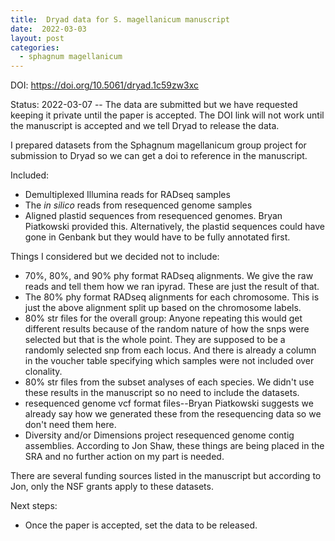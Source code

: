 ```yaml
---
title:  Dryad data for S. magellanicum manuscript
date:  2022-03-03
layout: post
categories:
  - sphagnum magellanicum
---
```

DOI:  https://doi.org/10.5061/dryad.1c59zw3xc

Status: 2022-03-07 -- The data are submitted but we have requested keeping it private until the paper is accepted. The DOI link will not work until the manuscript is accepted and we tell Dryad to release the data.

I prepared datasets from the Sphagnum magellanicum group project for submission to Dryad so we can get a doi to reference in the manuscript.

Included:
  * Demultiplexed Illumina reads for RADseq samples
  * The _in silico_ reads from resequenced genome samples
  * Aligned plastid sequences from resequenced genomes. Bryan Piatkowski provided this. Alternatively, the plastid sequences could have gone in Genbank but they would have to be fully annotated first.

Things I considered but we decided not to include:
  * 70%, 80%, and 90% phy format RADseq alignments. We give the raw reads and tell them how we ran ipyrad. These are just the result of that.
  * The 80% phy format RADseq alignments for each chromosome. This is just the above alignment split up based on the chromosome labels.
  * 80% str files for the overall group: Anyone repeating this would get different results because of the random nature of how the snps were selected but that is the whole point. They are supposed to be a randomly selected snp from each locus. And there is already a column in the voucher table specifying which samples were not included over clonality.
  * 80% str files from the subset analyses of each species. We didn't use these results in the manuscript so no need to include the datasets.
  * resequenced genome vcf format files--Bryan Piatkowski suggests we already say how we generated these from the resequencing data so we don't need them here.
  * Diversity and/or Dimensions project resequenced genome contig assemblies. According to Jon Shaw, these things are being placed in the SRA and no further action on my part is needed.

There are several funding sources listed in the manuscript but according to Jon, only the NSF grants apply to these datasets.

Next steps:
  * Once the paper is accepted, set the data to be released.
